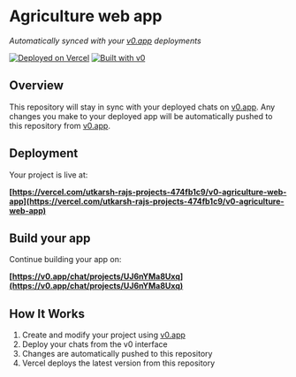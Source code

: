 # Agriculture web app

*Automatically synced with your [v0.app](https://v0.app) deployments*

[![Deployed on Vercel](https://img.shields.io/badge/Deployed%20on-Vercel-black?style=for-the-badge&logo=vercel)](https://vercel.com/utkarsh-rajs-projects-474fb1c9/v0-agriculture-web-app)
[![Built with v0](https://img.shields.io/badge/Built%20with-v0.app-black?style=for-the-badge)](https://v0.app/chat/projects/UJ6nYMa8Uxq)

## Overview

This repository will stay in sync with your deployed chats on [v0.app](https://v0.app).
Any changes you make to your deployed app will be automatically pushed to this repository from [v0.app](https://v0.app).

## Deployment

Your project is live at:

**[https://vercel.com/utkarsh-rajs-projects-474fb1c9/v0-agriculture-web-app](https://vercel.com/utkarsh-rajs-projects-474fb1c9/v0-agriculture-web-app)**

## Build your app

Continue building your app on:

**[https://v0.app/chat/projects/UJ6nYMa8Uxq](https://v0.app/chat/projects/UJ6nYMa8Uxq)**

## How It Works

1. Create and modify your project using [v0.app](https://v0.app)
2. Deploy your chats from the v0 interface
3. Changes are automatically pushed to this repository
4. Vercel deploys the latest version from this repository